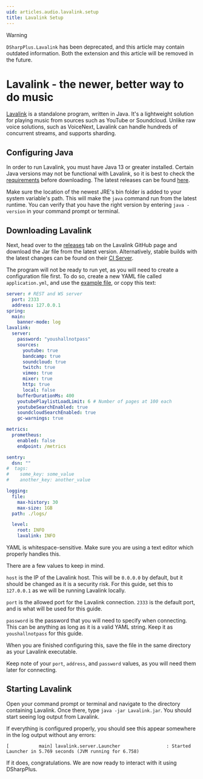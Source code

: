 ```yaml
---
uid: articles.audio.lavalink.setup
title: Lavalink Setup
---
```


>[!WARNING]
> `DSharpPlus.Lavalink` has been deprecated, and this article may contain outdated information. Both the extension and this article will be removed
> in the future.

# Lavalink - the newer, better way to do music

[Lavalink][0] is a standalone program, written in Java. It's a lightweight solution for playing music from sources such
as YouTube or Soundcloud. Unlike raw voice solutions, such as VoiceNext, Lavalink can handle hundreds of concurrent
streams, and supports sharding.

## Configuring Java

In order to run Lavalink, you must have Java 13 or greater installed. Certain Java versions may not be functional with
Lavalink, so it is best to check the [requirements][1] before downloading. The latest releases can be found [here][2].

Make sure the location of the newest JRE's bin folder is added to your system variable's path. This will make the `java`
command run from the latest runtime. You can verify that you have the right version by entering `java -version` in your
command prompt or terminal.

## Downloading Lavalink  

Next, head over to the [releases][3] tab on the Lavalink GitHub page and download the Jar file from the latest version.
Alternatively, stable builds with the latest changes can be found on their [CI Server][4].

The program will not be ready to run yet, as you will need to create a configuration file first. To do so, create a new
YAML file called `application.yml`, and use the [example file][5], or copy this text:

```yaml
server: # REST and WS server
  port: 2333
  address: 127.0.0.1
spring:
  main:
    banner-mode: log
lavalink:
  server:
    password: "youshallnotpass"
    sources:
      youtube: true
      bandcamp: true
      soundcloud: true
      twitch: true
      vimeo: true
      mixer: true
      http: true
      local: false
    bufferDurationMs: 400
    youtubePlaylistLoadLimit: 6 # Number of pages at 100 each
    youtubeSearchEnabled: true
    soundcloudSearchEnabled: true
    gc-warnings: true

metrics:
  prometheus:
    enabled: false
    endpoint: /metrics

sentry:
  dsn: ""
#  tags:
#    some_key: some_value
#    another_key: another_value

logging:
  file:
    max-history: 30
    max-size: 1GB
  path: ./logs/

  level:
    root: INFO
    lavalink: INFO
```

YAML is whitespace-sensitive. Make sure you are using a text editor which properly handles this.

There are a few values to keep in mind.

`host` is the IP of the Lavalink host. This will be `0.0.0.0` by default, but it should be changed as it is a security
risk. For this guide, set this to `127.0.0.1` as we will be running Lavalink locally.

`port` is the allowed port for the Lavalink connection. `2333` is the default port, and is what will be used for this
guide.

`password` is the password that you will need to specify when connecting. This can be anything as long as it is a valid
YAML string. Keep it as `youshallnotpass` for this guide.

When you are finished configuring this, save the file in the same directory as your Lavalink executable.

Keep note of your `port`, `address`, and `password` values, as you will need them later for connecting.

## Starting Lavalink

Open your command prompt or terminal and navigate to the directory containing Lavalink. Once there, type
`java -jar Lavalink.jar`. You should start seeing log output from Lavalink.

If everything is configured properly, you should see this appear somewhere in the log output without any errors:

```
[           main] lavalink.server.Launcher                 : Started Launcher in 5.769 seconds (JVM running for 6.758)
```

If it does, congratulations. We are now ready to interact with it using DSharpPlus.

<!-- LINKS -->
[0]:  https://github.com/freyacodes/Lavalink
[1]:  https://github.com/freyacodes/Lavalink#requirements
[2]:  https://adoptium.net/
[3]:  https://github.com/freyacodes/Lavalink/releases
[4]:  https://ci.fredboat.com/viewLog.html?buildId=lastSuccessful&buildTypeId=Lavalink_Build&tab=artifacts&guest=1
[5]:  https://github.com/freyacodes/Lavalink/blob/master/LavalinkServer/application.yml.example
